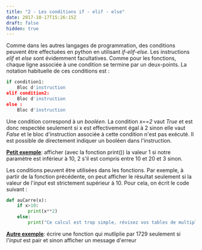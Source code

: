 ```yaml
---
title: "2 - Les conditions if - elif - else"
date: 2017-10-17T15:26:15Z
draft: false
hidden: true
---
```


Comme dans les autres langages de programmation, des conditions peuvent être effectuées en python en utilisant *if-elif-else*. Les instructions *elif* et *else* sont évidemment facultatives. Comme pour les fonctions, chaque ligne associée à une condition se termine par un deux-points. La notation habituelle de ces conditions est :


```python
if condition1: 
    Bloc d'instruction
elif condition2:
    Bloc d'instruction
else :
    Bloc d'instruction
```

Une condition correspond à un *booléen*. La condition *x==2* vaut *True* et est donc respectée seulement si x est effectivement égal à 2 sinon elle vaut *False* et le bloc d'instruction associée à cette condition n'est pas exécuté.
Il est possible de directement indiquer un booléen dans l'instruction.

<ins>**Petit exemple**</ins>: afficher (avec la fonction print()) la valeur 1 si notre paramètre est inférieur à 10, 2 s'il est compris entre 10 et 20 et 3 sinon.

Les conditions peuvent être utilisées dans les fonctions. Par exemple, à partir de la fonction précédente, on peut afficher le résultat seulement si la valeur de l'*input* est strictement supérieur à 10. Pour cela, on écrit le code suivant :


```python
def auCarre(x):
    if x>10:
        print(x**2)
    else:
        print("Ce calcul est trop simple, révisez vos tables de multiplication !")
```

<ins>**Autre exemple**</ins>: écrire une fonction qui mutliplie par 1729 seulement si l'*input* est pair et sinon afficher un message d'erreur

